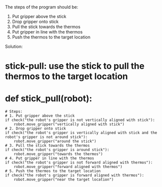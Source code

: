 

The steps of the program should be:
1. Put gripper above the stick
2. Drop gripper onto stick
3. Pull the stick towards the thermos
4. Put gripper in line with the thermos
5. Push the thermos to the target location

Solution: 
# stick-pull: use the stick to pull the thermos to the target location
# def stick_pull(robot):
    # Steps:
    # 1. Put gripper above the stick
    if check("the robot's gripper is not vertically aligned with stick"):
        robot.move_gripper("vertically aligned with stick")
    # 2. Drop gripper onto stick
    if check("the robot's gripper is vertically aligned with stick and the robot's gripper is not around stick"):
        robot.move_gripper("around the stick")
    # 3. Pull the stick towards the thermos
    if check("the robot's gripper is around stick"):
        robot.move_gripper("towards the thermos")
    # 4. Put gripper in line with the thermos
    if check("the robot's gripper is not forward aligned with thermos"):
        robot.move_gripper("forward aligned with thermos")
    # 5. Push the thermos to the target location
    if check("the robot's gripper is forward aligned with thermos"):
        robot.move_gripper("near the target location")